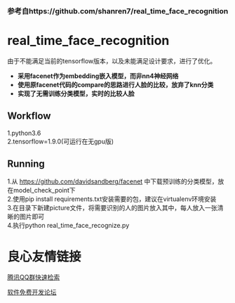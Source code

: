 ### 参考自https://github.com/shanren7/real_time_face_recognition

# real_time_face_recognition
由于不能满足当前的tensorflow版本，以及未能满足设计要求，进行了优化。  
* **采用facenet作为embedding嵌入模型，而非nn4神经网络**
* **使用原facenet代码的compare的思路进行人脸的比较，放弃了knn分类**
* **实现了无需训练分类模型，实时的比较人脸**

## Workflow
1.python3.6  
2.tensorflow=1.9.0(可运行在无gpu版)

## Running
1.从 https://github.com/davidsandberg/facenet 中下载预训练的分类模型，放在model_check_point下  
2.使用pip install requirements.txt安装需要的包，建议在virtualenv环境安装  
3.在目录下新建picture文件，将需要识别的人的图片放入其中，每人放入一张清晰的图片即可  
4.执行python real_time_face_recognize.py  



 # 良心友情链接

[腾讯QQ群快速检索](http://u.720life.cn/s/8cf73f7c)

[软件免费开发论坛](http://u.720life.cn/s/bbb01dc0)